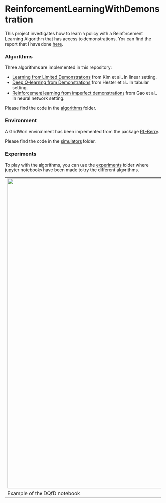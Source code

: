 # ReinforcementLearningWithDemonstration

This project investigates how to learn a policy with a Reinforcement Learning Algorithm that has access to demonstrations. You can find the report that I have done [here](./ActiveLearningFromDemonstrations.pdf).

### Algorithms
Three algorithms are implemented in this repository:
- [Learning from Limited Demonstrations](http://ncfrn.mcgill.ca/members/pubs/kimnips13.pdf) from Kim et al.. In linear setting.
- [Deep Q-learning from Demonstrations](https://arxiv.org/pdf/1704.03732.pdf) from Hester et al.. In tabular setting.
- [Reinforcement learning from imperfect demonstrations](https://arxiv.org/pdf/1802.05313.pdf) from Gao et al.. In neural network setting.

Please find the code in the [algorithms](./algorithms) folder.

### Environment
A GridWorl environment has been implemented from the package [RL-Berry](https://github.com/rlberry-py/rlberry).

Please find the code in the [simulators](./simulators) folder.

### Experiments
To play with the algorithms, you can use the [experiments](./experiments) folder where jupyter notebooks have been made to try the different algorithms.

<table style="width:100%; table-layout:fixed;">
	<tr>
		<td><img width="1000px" src="gifs/DQfD_demo.gif"></td>
	</tr>
	<tr>
		<td>Example of the DQfD notebook</td>
	</tr>
</table>
